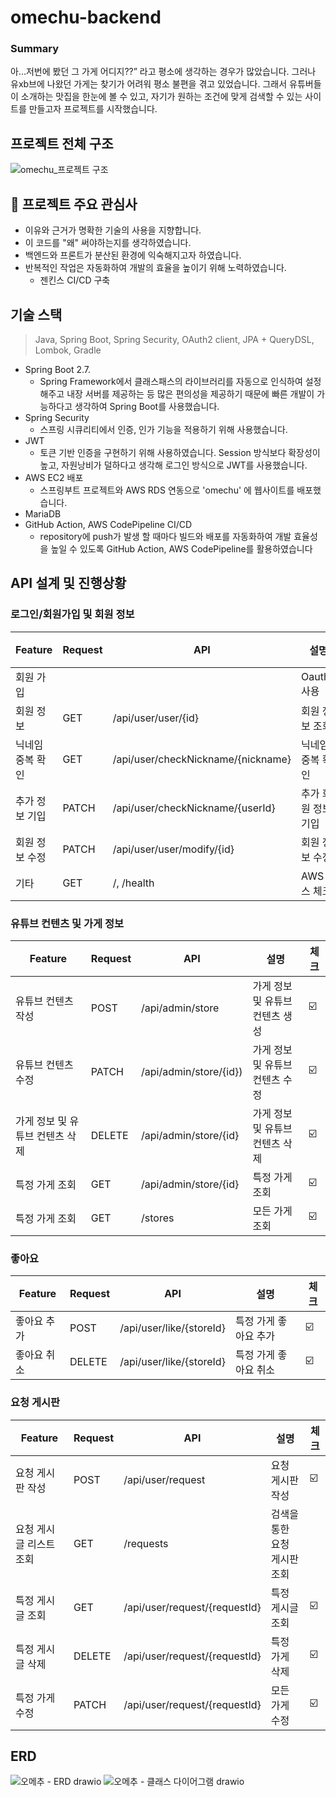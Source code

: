 # omechu-backend

### Summary

아…저번에 봤던 그 가게 어디지??” 라고 평소에 생각하는 경우가 많았습니다. 그러나 유xb브에 나왔던 가게는 찾기가 어려워 평소 불편을 겪고 있었습니다.  그래서 유튜버들이 소개하는 맛집을 한눈에 볼 수 있고, 자기가 원하는 조건에 맞게 검색할 수 있는 사이트를 만들고자 프로젝트를 시작했습니다.
       
## 프로젝트 전체 구조
![omechu_프로젝트 구조](https://user-images.githubusercontent.com/78574530/187073342-cbdaa715-77ab-42d6-8796-f502c6877b1c.jpg)

## 🚀 프로젝트 주요 관심사
- 이유와 근거가 명확한 기술의 사용을 지향합니다.
- 이 코드를 "왜" 써야하는지를 생각하였습니다.
- 백엔드와 프론트가 분산된 환경에 익숙해지고자 하였습니다. 
- 반복적인 작업은 자동화하여 개발의 효율을 높이기 위해 노력하였습니다.
  - 젠킨스 CI/CD 구축

## 기술 스택
> Java, Spring Boot, Spring Security, OAuth2 client, JPA + QueryDSL, Lombok, Gradle

- Spring Boot 2.7.
  - Spring Framework에서 클래스패스의 라이브러리를 자동으로 인식하여 설정해주고 내장 서버를 제공하는 등 많은 편의성을 제공하기 때문에 빠른 개발이 가능하다고 생각하여 Spring Boot를 사용했습니다.
- Spring Security
  - 스프링 시큐리티에서 인증, 인가 기능을 적용하기 위해 사용했습니다.
- JWT
  - 토큰 기반 인증을 구현하기 위해 사용하였습니다. Session 방식보다 확장성이 높고, 자원낭비가 덜하다고 생각해 로그인 방식으로 JWT를 사용했습니다.
- AWS EC2 배포
  - 스프링부트 프로젝트와 AWS RDS 연동으로 'omechu' 에 웹사이트를 배포했습니다.
- MariaDB
- GitHub Action, AWS CodePipeline CI/CD
  - repository에 push가 발생 할 때마다 빌드와 배포를 자동화하여 개발 효율성을 높일 수 있도록 GitHub Action, AWS CodePipeline를 활용하였습니다

## API 설계 및 진행상황

### 로그인/회원가입 및 회원 정보

| Feature   | Request | API                                | 설명          | 체크  |
|-----------|---------|------------------------------------|-------------|-----|
| 회원 가입     |         |                                    | Oauth2 사용   | ☑️  |
| 회원 정보     | GET     | /api/user/user/{id}                | 회원 정보 조회    | ☑️  |
| 닉네임 중복 확인 | GET     | /api/user/checkNickname/{nickname} | 닉네임 중복 확인   | ☑️  |
| 추가 정보 기입  | PATCH   | /api/user/checkNickname/{userId}   | 추가 회원 정보 기입 | ☑️  |
| 회원 정보 수정  | PATCH   | /api/user/user/modify/{id}         | 회원 정보 수정    | ️   |
| 기타        | GET     | /, /health                         | AWS 헬스 체크   | ☑️  |



### 유튜브 컨텐츠 및 가게 정보

| Feature            | Request | API                    | 설명                 | 체크  |
|--------------------|---------|------------------------|--------------------|-----|
| 유튜브 컨텐츠 작성         | POST    | /api/admin/store       | 가게 정보 및 유튜브 컨텐츠 생성 | ☑️  |
| 유튜브 컨텐츠 수정         | PATCH   | /api/admin/store/{id}) | 가게 정보 및 유튜브 컨텐츠 수정 | ☑️  |
| 가게 정보 및 유튜브 컨텐츠 삭제 | DELETE  | /api/admin/store/{id}  | 가게 정보 및 유튜브 컨텐츠 삭제 | ☑️  |
| 특정 가게 조회           | GET     | /api/admin/store/{id}  | 특정 가게 조회           | ️☑️ |
| 특정 가게 조회           | GET     | /stores                | 모든 가게 조회           | ️☑️ |

### 좋아요

| Feature | Request | API                      | 설명           | 체크  |
|---------|---------|--------------------------|--------------|-----|
| 좋아요 추가  | POST    | /api/user/like/{storeId} | 특정 가게 좋아요 추가 | ☑️  |
| 좋아요 취소  | DELETE  | /api/user/like/{storeId} | 특정 가게 좋아요 취소 | ☑️  |

### 요청 게시판
| Feature       | Request | API                   | 설명               | 체크  |
|---------------|---------|-----------------------|------------------|-----|
| 요청 게시판 작성     | POST    | /api/user/request     | 요청 게시판 작성        | ☑️  |
| 요청 게시글 리스트 조회 | GET     | /requests             | 검색을 통한 요청 게시판 조회 | ️  |
| 특정 게시글 조회     | GET     | /api/user/request/{requestId} | 특정 게시글 조회        | ☑️  |
| 특정 게시글 삭제     | DELETE  | /api/user/request/{requestId} | 특정 가게 삭제         | ️☑️ |
| 특정 가게 수정      | PATCH   | /api/user/request/{requestId}               | 모든 가게 수정         | ️☑️ |

## ERD

![오메추 - ERD drawio](https://user-images.githubusercontent.com/78574530/187075405-342f3b89-6e34-4009-aea1-b5543fdb2381.png)
![오메추 - 클래스 다이어그램 drawio](https://user-images.githubusercontent.com/78574530/187074552-9266b7ed-1761-48b4-9d8a-66c8ea0d9bf1.png)

